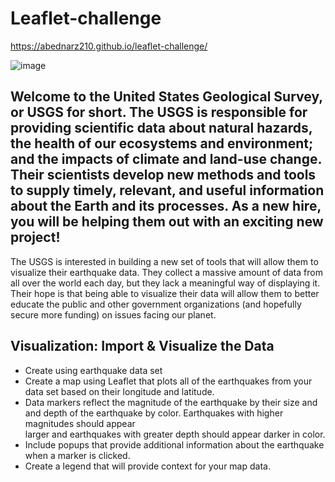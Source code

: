 # Leaflet-challenge

https://abednarz210.github.io/leaflet-challenge/

![image](leaflet-challenge/main/Static/USGS.png)

## Welcome to the United States Geological Survey, or USGS for short. The USGS is responsible for providing scientific data about natural hazards, the health of our ecosystems and environment; and the impacts of climate and land-use change. Their scientists develop new methods and tools to supply timely, relevant, and useful information about the Earth and its processes. As a new hire, you will be helping them out with an exciting new project!
The USGS is interested in building a new set of tools that will allow them to visualize their earthquake data. They collect a massive amount of data from all over the world each day, but they lack a meaningful way of displaying it. Their hope is that being able to visualize their data will allow them to better educate the public and other government organizations (and hopefully secure more funding) on issues facing our planet.



## Visualization: Import & Visualize the Data

*  Create using earthquake data set
*  Create a map using Leaflet that plots all of the earthquakes from your data set based on their longitude and latitude.
*  Data markers reflect the magnitude of the earthquake by their size and and depth of the earthquake by color. Earthquakes with higher magnitudes should appear   
   larger and earthquakes with greater depth should appear darker in color. 
*  Include popups that provide additional information about the earthquake when a marker is clicked.
*  Create a legend that will provide context for your map data.



